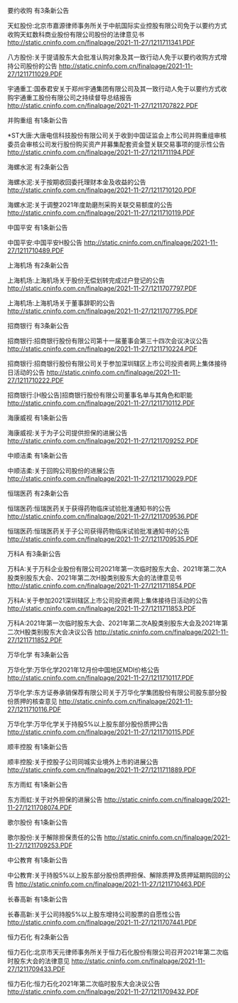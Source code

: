 要约收购 有3条新公告 

天虹股份:北京市嘉源律师事务所关于中航国际实业控股有限公司免于以要约方式收购天虹数科商业股份有限公司股份的法律意见书 http://static.cninfo.com.cn/finalpage/2021-11-27/1211711341.PDF 

八方股份:关于提请股东大会批准认购对象及其一致行动人免于以要约收购方式增持公司股份的公告 http://static.cninfo.com.cn/finalpage/2021-11-27/1211711029.PDF 

宇通重工:国泰君安关于郑州宇通集团有限公司及其一致行动人免于以要约方式收购宇通重工股份有限公司之持续督导总结报告 http://static.cninfo.com.cn/finalpage/2021-11-27/1211707822.PDF 

并购重组 有1条新公告 

*ST大唐:大唐电信科技股份有限公司关于收到中国证监会上市公司并购重组审核委员会审核公司发行股份购买资产并募集配套资金暨关联交易事项的提示性公告 http://static.cninfo.com.cn/finalpage/2021-11-27/1211711194.PDF 

海螺水泥 有2条新公告 

海螺水泥:关于按期收回委托理财本金及收益的公告 http://static.cninfo.com.cn/finalpage/2021-11-27/1211710120.PDF 

海螺水泥:关于调整2021年度助磨剂采购关联交易额度的公告 http://static.cninfo.com.cn/finalpage/2021-11-27/1211710119.PDF 

中国平安 有1条新公告 

中国平安:中国平安H股公告 http://static.cninfo.com.cn/finalpage/2021-11-27/1211710489.PDF 

上海机场 有2条新公告 

上海机场:上海机场关于股份无偿划转完成过户登记的公告 http://static.cninfo.com.cn/finalpage/2021-11-27/1211707797.PDF 

上海机场:上海机场关于董事辞职的公告 http://static.cninfo.com.cn/finalpage/2021-11-27/1211707795.PDF 

招商银行 有3条新公告 

招商银行:招商银行股份有限公司第十一届董事会第三十四次会议决议公告 http://static.cninfo.com.cn/finalpage/2021-11-27/1211710224.PDF 

招商银行:招商银行股份有限公司关于参加深圳辖区上市公司投资者网上集体接待日活动的公告 http://static.cninfo.com.cn/finalpage/2021-11-27/1211710222.PDF 

招商银行:[H股公告]招商银行股份有限公司董事名单与其角色和职能 http://static.cninfo.com.cn/finalpage/2021-11-27/1211710112.PDF 

海康威视 有1条新公告 

海康威视:关于为子公司提供担保的进展公告 http://static.cninfo.com.cn/finalpage/2021-11-27/1211709252.PDF 

中顺洁柔 有1条新公告 

中顺洁柔:关于回购公司股份的进展公告 http://static.cninfo.com.cn/finalpage/2021-11-27/1211710029.PDF 

恒瑞医药 有2条新公告 

恒瑞医药:恒瑞医药关于获得药物临床试验批准通知书的公告 http://static.cninfo.com.cn/finalpage/2021-11-27/1211709536.PDF 

恒瑞医药:恒瑞医药关于子公司获得药物临床试验批准通知书的公告 http://static.cninfo.com.cn/finalpage/2021-11-27/1211709535.PDF 

万科A 有3条新公告 

万科A:关于万科企业股份有限公司2021年第一次临时股东大会、2021年第二次A股类别股东大会、2021年第二次H股类别股东大会的法律意见书 http://static.cninfo.com.cn/finalpage/2021-11-27/1211711854.PDF 

万科A:关于参加2021深圳辖区上市公司投资者网上集体接待日活动的公告 http://static.cninfo.com.cn/finalpage/2021-11-27/1211711853.PDF 

万科A:2021年第一次临时股东大会、2021年第二次A股类别股东大会及2021年第二次H股类别股东大会决议公告 http://static.cninfo.com.cn/finalpage/2021-11-27/1211711852.PDF 

万华化学 有3条新公告 

万华化学:万华化学2021年12月份中国地区MDI价格公告 http://static.cninfo.com.cn/finalpage/2021-11-27/1211710117.PDF 

万华化学:东方证券承销保荐有限公司关于万华化学集团股份有限公司股东部分股份质押的核查意见 http://static.cninfo.com.cn/finalpage/2021-11-27/1211710116.PDF 

万华化学:万华化学关于持股5%以上股东部分股份质押公告 http://static.cninfo.com.cn/finalpage/2021-11-27/1211710115.PDF 

顺丰控股 有1条新公告 

顺丰控股:关于控股子公司同城实业境外上市的进展公告 http://static.cninfo.com.cn/finalpage/2021-11-27/1211711889.PDF 

东方雨虹 有1条新公告 

东方雨虹:关于对外担保的进展公告 http://static.cninfo.com.cn/finalpage/2021-11-27/1211708074.PDF 

歌尔股份 有1条新公告 

歌尔股份:关于解除担保责任的公告 http://static.cninfo.com.cn/finalpage/2021-11-27/1211709253.PDF 

中公教育 有1条新公告 

中公教育:关于持股5%以上股东部分股份质押担保、解除质押及质押延期购回的公告 http://static.cninfo.com.cn/finalpage/2021-11-27/1211710463.PDF 

长春高新 有1条新公告 

长春高新:关于公司持股5%以上股东增持公司股票的自愿性公告 http://static.cninfo.com.cn/finalpage/2021-11-27/1211707441.PDF 

恒力石化 有2条新公告 

恒力石化:北京市天元律师事务所关于恒力石化股份有限公司召开2021年第二次临时股东大会的法律意见 http://static.cninfo.com.cn/finalpage/2021-11-27/1211709433.PDF 

恒力石化:恒力石化2021年第二次临时股东大会决议公告 http://static.cninfo.com.cn/finalpage/2021-11-27/1211709432.PDF 

